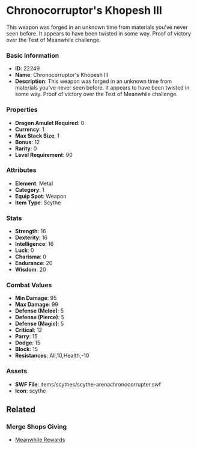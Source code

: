 # Chronocorruptor's Khopesh III

This weapon was forged in an unknown time from materials you've never seen before. It appears to have been twisted in some way. Proof of victory over the Test of Meanwhile challenge.

### Basic Information

- **ID**: 22249
- **Name**: Chronocorruptor&#039;s Khopesh III
- **Description**: This weapon was forged in an unknown time from materials you&#039;ve never seen before. It appears to have been twisted in some way. Proof of victory over the Test of Meanwhile challenge.

### Properties

- **Dragon Amulet Required**: 0
- **Currency**: 1
- **Max Stack Size**: 1
- **Bonus**: 12
- **Rarity**: 0
- **Level Requirement**: 90

### Attributes

- **Element**: Metal
- **Category**: 1
- **Equip Spot**: Weapon
- **Item Type**: Scythe

### Stats

- **Strength**: 16
- **Dexterity**: 16
- **Intelligence**: 16
- **Luck**: 0
- **Charisma**: 0
- **Endurance**: 20
- **Wisdom**: 20

### Combat Values

- **Min Damage**: 95
- **Max Damage**: 99
- **Defense (Melee)**: 5
- **Defense (Pierce)**: 5
- **Defense (Magic)**: 5
- **Critical**: 12
- **Parry**: 15
- **Dodge**: 15
- **Block**: 15
- **Resistances**: All,10,Health,-10

### Assets

- **SWF File**: items/scythes/scythe-arenachronocorrupter.swf
- **Icon**: scythe

## Related

### Merge Shops Giving

- [Meanwhile Rewards](../merge-shops/433-meanwhile-rewards.md)

